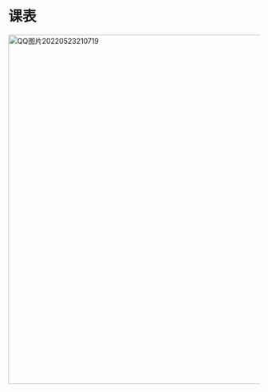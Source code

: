 # 课表

<img src="https://knowledgeimagebed.oss-cn-hangzhou.aliyuncs.com/img/QQ%E5%9B%BE%E7%89%8720220523210719.jpg" alt="QQ图片20220523210719" width="700" />
